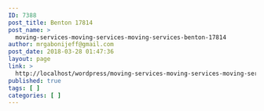 ```yaml
---
ID: 7388
post_title: Benton 17814
post_name: >
  moving-services-moving-services-moving-services-benton-17814
author: mrgabonijeff@gmail.com
post_date: 2018-03-28 01:47:36
layout: page
link: >
  http://localhost/wordpress/moving-services-moving-services-moving-services-benton-17814/
published: true
tags: [ ]
categories: [ ]
---
```

